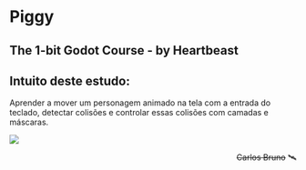 # Piggy

## The 1-bit Godot Course - by Heartbeast

## Intuito deste estudo:
Aprender a mover um personagem animado na tela com a entrada do teclado, detectar colisões e controlar essas colisões com camadas e máscaras.

<img src="https://github.com/suricarlos/piggy/blob/master/github/pig.gif">


<div style="text-align: right">

~~Carlos Bruno~~ 🛰️

</div>

